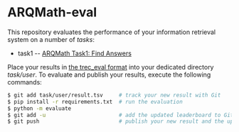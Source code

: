 # ARQMath-eval
This repository evaluates the performance of your information retrieval system
on a number of *tasks*:

- task1 -- [ARQMath Task1: Find Answers][arqmath-task1]

Place your results in [the trec\_eval format][treceval-format] into your
dedicated directory *task/user*. To evaluate and publish your results,
execute the following commands:

``` sh
$ git add task/user/result.tsv     # track your new result with Git
$ pip install -r requirements.txt  # run the evaluation
$ python -m evaluate
$ git add -u                       # add the updated leaderboard to Git
$ git push                         # publish your new result and the updated leaderboard
```

 [arqmath-task1]:   https://www.cs.rit.edu/~dprl/ARQMath/Task1-answers.html (Task 1: Find Answers)
 [treceval-format]: https://stackoverflow.com/a/8175382/657401 (How to evaluate a search/retrieval engine using trec_eval?)
